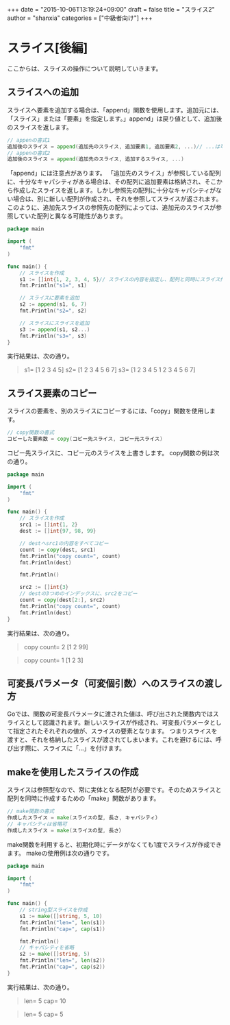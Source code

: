 +++
date = "2015-10-06T13:19:24+09:00"
draft = false
title = "スライス2"
author = "shanxia"
categories = ["中級者向け"]
+++

# スライス[後編]
ここからは、スライスの操作について説明していきます。

## スライスへの追加
スライスへ要素を追加する場合は、「append」関数を使用します。追加元には、「スライス」または「要素」を指定します。」append」は戻り値として、追加後のスライスを返します。

```go
// appenの書式1
追加後のスライス = append(追加先のスライス, 追加要素1, 追加要素2, ...)// ...は可変長パラメータを意味します。
// appenの書式2
追加後のスライス = append(追加先のスライス, 追加するスライス, ...)
```

「append」には注意点があります。
「追加先のスライス」が参照している配列に、十分なキャパシティがある場合は、その配列に追加要素は格納され、そこから作成したスライスを返します。しかし参照先の配列に十分なキャパシティがない場合は、別に新しい配列が作成され、それを参照してスライスが返されます。
このように、追加先スライスの参照先の配列によっては、追加元のスライスが参照していた配列と異なる可能性があります。

```go
package main

import (
	"fmt"
)

func main() {
	// スライスを作成
	s1 := []int{1, 2, 3, 4, 5}// スライスの内容を指定し、配列と同時にスライス作成
	fmt.Println("s1=", s1)

	// スライスに要素を追加
	s2 := append(s1, 6, 7)
	fmt.Println("s2=", s2)

	// スライスにスライスを追加
	s3 := append(s1, s2...)
	fmt.Println("s3=", s3)
}
```

実行結果は、次の通り。

>s1= [1 2 3 4 5]
s2= [1 2 3 4 5 6 7]
s3= [1 2 3 4 5 1 2 3 4 5 6 7]

## スライス要素のコピー
スライスの要素を、別のスライスにコピーするには、「copy」関数を使用します。

```go
// copy関数の書式
コピーした要素数 = copy(コピー先スライス, コピー元スライス)
```

コピー先スライスに、コピー元のスライスを上書きします。
copy関数の例は次の通り。

```go
package main

import (
	"fmt"
)

func main() {
	// スライスを作成
	src1 := []int{1, 2}
	dest := []int{97, 98, 99}

	// destへsrc1の内容をすべてコピー
	count := copy(dest, src1)
	fmt.Println("copy count=", count)
	fmt.Println(dest)

	fmt.Println()

	src2 := []int{3}
	// destの3つめのインデックスに、src2をコピー
	count = copy(dest[2:], src2)
	fmt.Println("copy count=", count)
	fmt.Println(dest)
}
```

実行結果は、次の通り。

>copy count= 2
[1 2 99]

>copy count= 1
[1 2 3]

## 可変長パラメータ（可変個引数）へのスライスの渡し方
Goでは、関数の可変長パラメータに渡された値は、呼び出された関数内ではスライスとして認識されます。新しいスライスが作成され、可変長パラメータとして指定されたそれぞれの値が、スライスの要素となります。
つまりスライスを渡すと、それを格納したスライスが渡されてしまいます。これを避けるには、呼び出す際に、スライスに「...」を付けます。

## makeを使用したスライスの作成
スライスは参照型なので、常に実体となる配列が必要です。そのためスライスと配列を同時に作成するための「make」関数があります。

```go
// make関数の書式
作成したスライス = make(スライスの型, 長さ, キャパシティ）
// キャパシティは省略可
作成したスライス = make(スライスの型, 長さ）
```

make関数を利用すると、初期化時にデータがなくても1度でスライスが作成できます。
makeの使用例は次の通りです。

```go
package main

import (
	"fmt"
)

func main() {
	// string型スライスを作成
	s1 := make([]string, 5, 10)
	fmt.Println("len=", len(s1))
	fmt.Println("cap=", cap(s1))

	fmt.Println()
	// キャパシティを省略
	s2 := make([]string, 5)
	fmt.Println("len=", len(s2))
	fmt.Println("cap=", cap(s2))
}
```

実行結果は、次の通り。

>len= 5
cap= 10

>len= 5
cap= 5
